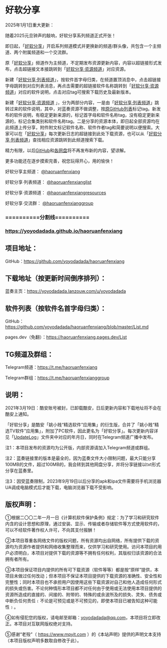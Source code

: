 # 好软分享

2025年1月1日重大更新：

随着2025元旦钟声的敲响，好软分享系列频道正式开张！

即日起，「[好软分享](https://t.me/haoruanfenxiang)」开启系列频道模式并更换新的频道/群头像，共包含一个主频道、两个附属频道和一个交流群。

原「[好软分享](https://t.me/haoruanfenxiang)」频道作为主频道，不定期发布资源更新内容，内容以超链接形式发布，点击超链接文本接跳转到「[好软分享·资源频道](https://t.me/haoruanfenxiangresources)」对应资源。

新建「[好软分享·列表频道](https://t.me/haoruanfenxianglist)」，按软件首字母归类，在频道置顶消息中，点击超链接字母跳转到对应列表消息，再点击需要的超链接软件名称跳转到「[好软分享·资源频道](https://t.me/haoruanfenxiangresources)」对应的软件说明，点击对应tag可搜索下载历史及最新版本。

新建「[好软分享·资源频道](https://t.me/haoruanfenxiangresources) 」，分为两部分内容，一是由「[好软分享·列表频道](https://t.me/haoruanfenxianglist)」跳转过来的软件说明，其中，对蓝奏资源不做调整，按[原GitHub列表](https://github.com/yoyodadada/haoruanfenxiang/blob/master/List.md)标记tag。新发布的软件说明，有稳定更新来源的，标记首字母和软件名称tag，没有稳定更新来源的，标记合集类别和软件名称tag。二是分享的资源本体，即日起全部资源均在此频道上传分享，附件附文标记软件名称、软件作者tag和简要说明以便搜索。大家可以在「[好软分享](https://t.me/haoruanfenxiang)」每次更新日志的超链接到此处下载资源，也可以从「[好软分享·列表频道](https://t.me/haoruanfenxianglist)」查找相应资源跳转到此频道搜索下载。

精力有限，以后[GitHub](https://github.com/yoyodadada/haoruanfenxiang)和[各网盘](https://github.com/yoyodadada/haoruanfenxiang/blob/master/List.md)将不再发布新的内容，望谅解。

更多功能还在逐步摸索完善，祝您玩得开心，用的愉快！

好软分享主频道： [@haoruanfenxiang](https://t.me/haoruanfenxiang)

好软分享·列表频道： [@haoruanfenxianglist](https://t.me/haoruanfenxianglist)

好软分享·资源频道： [@haoruanfenxiangresources](https://t.me/haoruanfenxiangresources)

好软分享·交流群： [@haoruanfenxianggroup](https://t.me/haoruanfenxianggroup)

### ==========分割线==========

### https://yoyodadada.github.io/haoruanfenxiang

## 项目地址：

GitHub：https://github.com/yoyodadada/haoruanfenxiang

## 下载地址（按更新时间倒序排列）：

蓝奏主页：https://yoyodadada.lanzouw.com/u/yoyodadada

## 软件列表（按软件名首字母归类）：

GitHub：https://github.com/yoyodadada/haoruanfenxiang/blob/master/List.md

pages.dev（免翻）：https://haoruanfenxiang.pages.dev/List

## TG频道及群组：

Telegram频道：https://t.me/haoruanfenxiang

Telegram群组：https://t.me/haoruanfenxianggroup

## 说明：

2021年3月19日：酷安账号被封，已卸载酷安，日后更新内容和下载地址将不会在酷安上通知。

「好软分享」是酷安「姚小贱“精选软件”应用集」的衍生版，合并了「姚小贱“精选TV软件”应用集」，附加了PC软件，因此更名为「好软分享」。每次更新内容详见「[UpdateLog](https://github.com/yoyodadada/haoruanfenxiang/tree/master/UpdateLog)」文件夹中对应的年月日，同时在Telegram频道广播中发布。

注1：本项目发布的资源均为公开版，内部资源请加入Telegram频道或群组。

注2：蓝奏链接里的版本是最全的，因为蓝奏文件大小限制问题，最大只能分享100MB的文件，超过100MB的，我会转到其他网盘分享，并将分享链接以txt形式分享在蓝奏里。

注3：因受蓝奏限制，2023年9月19日以后分享的apk和ipa文件需要将手机浏览器UA调成电脑模式后才能下载，电脑浏览器下载不受影响。

## 版权声明：

①根据二〇〇二年一月一日《计算机软件保护条例》规定：为了学习和研究软件内含的设计思想和原理，通过安装、显示、传输或者存储软件等方式使用软件的，可以不经软件著作权人许可，不向其支付报酬！

②本项目尊重各网络文件的版权问题，所有资源均出自网络，所有提供下载的资源均为资源作者提供和网络收集整理而来，仅供学习和研究使用。访问本项目的用户必须明白，本项目对提供下载的资源等不拥有任何权利，其版权归该资源的合法拥有者所有。

③本项目保证项目内提供的所有可下载资源（软件等等）都是按“原样”提供，本项目未做过任何改动；但本项目不保证本项目提供的下载资源的准确性、安全性和完整性；同时本项目也不承担用户因使用这些下载资源对自己和他人造成任何形式的损失或伤害。不论何种情形本项目都不对任何由于使用或无法使用本项目提供的资源所造成的直接的、间接的、附带的、特殊的或余波所及的损失、灵失、债务或中断负任何责任﹝不论是可预见或是不可预见的，即使本项目已被告知这种可能性﹞。

④如有侵犯您的版权，请电邮至邮箱：yoyodadada@qq.com，本项目将立即改正。本项目对互联网版权绝对支持。

⑤感谢“老殁”（ https://www.mpyit.com ）的《本站声明》提供的声明文本支持（本项目版权声明多数取自修改于此）。
